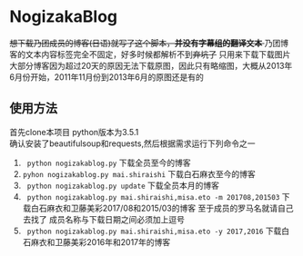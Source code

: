 # NogizakaBlog
<del>想下载乃团成员的博客(日语)就写了这个脚本，__并没有字幕组的翻译文本__ </del>乃团博客的文本内容标签完全不固定，好多时候都解析不到<del>弃坑了</del> 只用来下载下载图片<br/>
大部分博客因为超过20天的原因无法下载原图，因此只有略缩图，大概从2013年6月份开始，2011年11月份到2013年6月的原图还是有的

## 使用方法
首先clone本项目 python版本为3.5.1</br>
确认安装了beautifulsoup和requests,然后根据需求运行下列命令之一</br>
1. `` python nogizakablog.py`` 下载全员至今的博客
2. ``pyhon nogizakablog.py mai.shiraishi`` 下载白石麻衣至今的博客
3. `` python nogizakablog.py update`` 下载全员本月的博客</br>
4. `` python nogizakablog.py mai.shiraishi,misa.eto -m 201708,201503`` 下载白石麻衣和卫藤美彩2017/08和2015/03的博客 至于成员的罗马名就请自己去找了
成员名称与下载日期之间必须加上逗号</br>
5. `` python nogizakablog.py mai.shiraishi,misa.eto -y 2017,2016`` 下载白石麻衣和卫藤美彩2016年和2017年的博客
